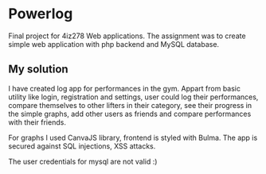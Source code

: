# Powerlog
Final project for 4iz278 Web applications.
The assignment was to create simple web application with php backend and MySQL database.

## My solution
I have created log app for performances in the gym.
Appart from basic utility like login, registration and settings, user could log their performances,
compare themselves to other lifters in their category, see their progress in the simple graphs, add
other users as friends and compare performances with their friends.

For graphs I used CanvaJS library, frontend is styled with Bulma.
The app is secured against SQL injections, XSS attacks.

The user credentials for mysql are not valid :)
